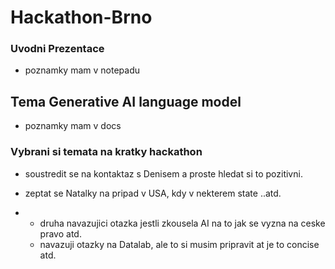 # Hackathon-Brno
### Uvodni Prezentace

- poznamky mam v notepadu


## Tema Generative AI language model
 - poznamky mam v docs

### Vybrani si temata na kratky hackathon

- soustredit se na kontaktaz s Denisem a proste hledat si to pozitivni.

- zeptat se Natalky na pripad v USA, kdy v nekterem state ..atd.
-   - druha navazujici otazka jestli zkousela AI na to jak se vyzna na ceske pravo atd.
    - navazuji otazky na Datalab, ale to si musim pripravit at je to concise atd.
